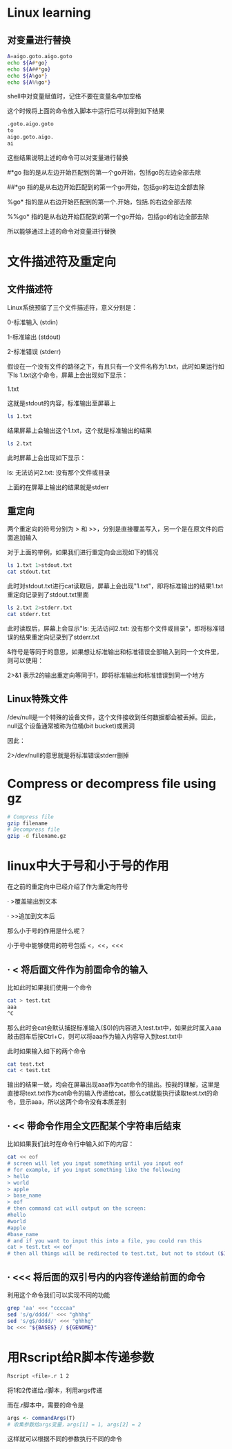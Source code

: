 # Linux learning

##  对变量进行替换

```bash
A=aigo.goto.aigo.goto
echo ${A#*go}
echo ${A##*go}
echo ${A%go*}
echo ${A%%go*}
```

shell中对变量赋值时，记住不要在变量名中加空格

这个时候将上面的命令放入脚本中运行后可以得到如下结果

```bash
.goto.aigo.goto
to
aigo.goto.aigo.
ai
```

这些结果说明上述的命令可以对变量进行替换

#*go      指的是从左边开始匹配到的第一个go开始，包括go的左边全部去除

##*go   指的是从右边开始匹配到的第一个go开始，包括go的左边全部去除

%go*     指的是从右边开始匹配到的第一个.开始，包括.的右边全部去除

%%go*  指的是从右边开始匹配到的第一个go开始，包括go的右边全部去除

所以能够通过上述的命令对变量进行替换



#  文件描述符及重定向

##  文件描述符

Linux系统预留了三个文件描述符，意义分别是：

0-标准输入 (stdin)

1-标准输出 (stdout)

2-标准错误 (stderr)

假设在一个没有文件的路径之下，有且只有一个文件名称为1.txt，此时如果运行如下ls 1.txt这个命令，屏幕上会出现如下显示：

1.txt

这就是stdout的内容，标准输出至屏幕上

```bash
ls 1.txt
```

结果屏幕上会输出这个1.txt，这个就是标准输出的结果

```bash
ls 2.txt
```

此时屏幕上会出现如下显示：

ls: 无法访问2.txt: 没有那个文件或目录

上面的在屏幕上输出的结果就是stderr

##  重定向

两个重定向的符号分别为 > 和 >>，分别是直接覆盖写入，另一个是在原文件的后面追加输入

对于上面的举例，如果我们进行重定向会出现如下的情况

```bash
ls 1.txt 1>stdout.txt
cat stdout.txt
```

此时对stdout.txt进行cat读取后，屏幕上会出现"1.txt"，即将标准输出的结果1.txt重定向记录到了stdout.txt里面

```bash
ls 2.txt 2>stderr.txt
cat stderr.txt
```

此时读取后，屏幕上会显示"ls: 无法访问2.txt: 没有那个文件或目录"，即将标准错误的结果重定向记录到了stderr.txt

&符号是等同于的意思，如果想让标准输出和标准错误全部输入到同一个文件里，则可以使用：

2>&1 表示2的输出重定向等同于1，即将标准输出和标准错误到同一个地方

##  Linux特殊文件

/dev/null是一个特殊的设备文件，这个文件接收到任何数据都会被丢掉。因此，null这个设备通常被称为位桶(bit bucket)或黑洞

因此：

2>/dev/null的意思就是将标准错误stderr删掉



#  Compress or decompress file using gz

```bash
# Compress file
gzip filename
# Decompress file
gzip -d filename.gz
```



#  linux中大于号和小于号的作用

在之前的重定向中已经介绍了作为重定向符号

· >覆盖输出到文本

· >>追加到文本后

那么小于号的作用是什么呢？

小于号中能够使用的符号包括 <，<<，<<<



## · < 将后面文件作为前面命令的输入

比如此时如果我们使用一个命令

```bash
cat > test.txt
aaa
^C
```

那么此时会cat会默认捕捉标准输入($0)的内容进入test.txt中，如果此时属入aaa敲击回车后按Ctrl+C，则可以将aaa作为输入内容导入到test.txt中

此时如果输入如下的两个命令

```bash
cat test.txt
cat < test.txt
```

输出的结果一致，均会在屏幕出现aaa作为cat命令的输出。按我的理解，这里是直接将text.txt作为cat命令的输入传递给cat，那么cat就能执行读取test.txt的命令，显示aaa，所以这两个命令没有本质差别



## · << 带命令作用全文匹配某个字符串后结束

比如如果我们此时在命令行中输入如下的内容：

```bash
cat << eof
# screen will let you input something until you input eof
# for example, if you input something like the following
> hello
> world
> apple
> base_name
> eof
# then command cat will output on the screen:
#hello
#world
#apple
#base_name
# and if you want to input this into a file, you could run this
cat > test.txt << eof
# then all things will be redirected to test.txt, but not to stdout ($1)
```



##  · <<< 将后面的双引号内的内容传递给前面的命令

利用这个命令我们可以实现不同的功能

```bash
grep 'aa' <<< "ccccaa"
sed 's/g/dddd/' <<< "ghhhg"
sed 's/g$/dddd/' <<< "ghhhg"
bc <<< "${BASES} / ${GENOME}"
```



# 用Rscript给R脚本传递参数

```bash
Rscript <file>.r 1 2
```

将1和2传递给.r脚本，利用args传递

而在.r脚本中，需要的命令是

```R
args <- commandArgs(T)
# 收集参数给args变量，args[1] = 1, args[2] = 2
```

这样就可以根据不同的参数执行不同的命令

